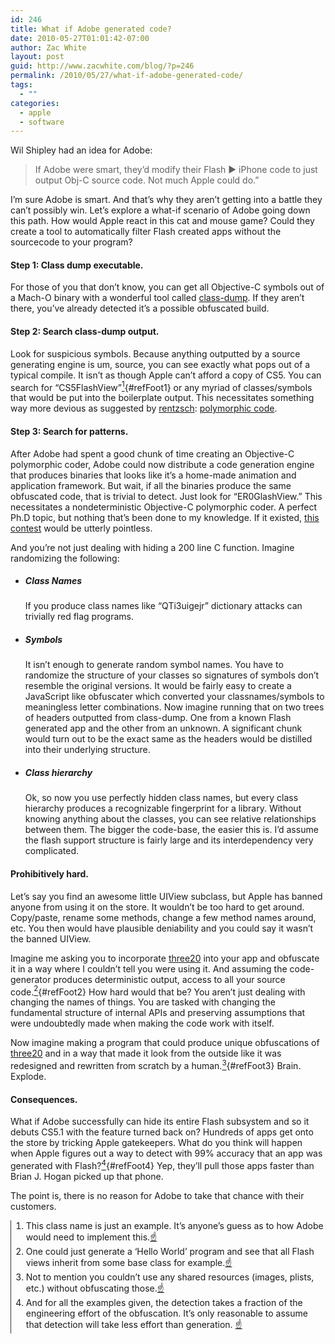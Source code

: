 ```yaml
---
id: 246
title: What if Adobe generated code?
date: 2010-05-27T01:01:42-07:00
author: Zac White
layout: post
guid: http://www.zacwhite.com/blog/?p=246
permalink: /2010/05/27/what-if-adobe-generated-code/
tags:
  - ""
categories:
  - apple
  - software
---
```

Wil Shipley had an idea for Adobe:

> If Adobe were smart, they’d modify their Flash &#x25B6; iPhone code to just output Obj-C source code. Not much Apple could do.&#8221;

I&#8217;m sure Adobe is smart. And that&#8217;s why they aren&#8217;t getting into a battle they can&#8217;t possibly win. Let&#8217;s explore a what-if scenario of Adobe going down this path. How would Apple react in this cat and mouse game? Could they create a tool to automatically filter Flash created apps without the sourcecode to your program? 

#### Step 1: Class dump executable.

For those of you that don&#8217;t know, you can get all Objective-C symbols out of a Mach-O binary with a wonderful tool called [class-dump](http://www.codethecode.com/projects/class-dump/). If they aren&#8217;t there, you&#8217;ve already detected it&#8217;s a possible obfuscated build. 

#### Step 2: Search class-dump output.

Look for suspicious symbols. Because anything outputted by a source generating engine is um, source, you can see exactly what pops out of a typical compile. It isn&#8217;t as though Apple can&#8217;t afford a copy of CS5. You can search for &#8220;CS5FlashView&#8221;[<sup>1</sup>](#foot1){#refFoot1} or any myriad of classes/symbols that would be put into the boilerplate output. This necessitates something way more devious as suggested by [rentzsch](http://twitter.com/rentzsch/status/14812033481): [polymorphic code](http://en.wikipedia.org/wiki/Polymorphic_code). 

#### Step 3: Search for patterns.

After Adobe had spent a good chunk of time creating an Objective-C polymorphic coder, Adobe could now distribute a code generation engine that produces binaries that looks like it&#8217;s a home-made animation and application framework. But wait, if all the binaries produce the same obfuscated code, that is trivial to detect. Just look for &#8220;ER0GlashView.&#8221; This necessitates a nondeterministic Objective-C polymorphic coder. A perfect Ph.D topic, but nothing that&#8217;s been done to my knowledge. If it existed, [this contest](http://www.ioccc.org/) would be utterly pointless. 

And you&#8217;re not just dealing with hiding a 200 line C function. Imagine randomizing the following:

  * ##### Class Names
    
    If you produce class names like &#8220;QTi3uigejr&#8221; dictionary attacks can trivially red flag programs.

  * ##### Symbols
    
    It isn&#8217;t enough to generate random symbol names. You have to randomize the structure of your classes so signatures of symbols don&#8217;t resemble the original versions. It would be fairly easy to create a JavaScript like obfuscater which converted your classnames/symbols to meaningless letter combinations. Now imagine running that on two trees of headers outputted from class-dump. One from a known Flash generated app and the other from an unknown. A significant chunk would turn out to be the exact same as the headers would be distilled into their underlying structure. 

  * ##### Class hierarchy
    
    Ok, so now you use perfectly hidden class names, but every class hierarchy produces a recognizable fingerprint for a library. Without knowing anything about the classes, you can see relative relationships between them. The bigger the code-base, the easier this is. I&#8217;d assume the flash support structure is fairly large and its interdependency very complicated. 

#### Prohibitively hard.</p> 

Let&#8217;s say you find an awesome little UIView subclass, but Apple has banned anyone from using it on the store. It wouldn&#8217;t be too hard to get around. Copy/paste, rename some methods, change a few method names around, etc. You then would have plausible deniability and you could say it wasn&#8217;t the banned UIView. 

Imagine me asking you to incorporate [three20](http://github.com/facebook/three20) into your app and obfuscate it in a way where I couldn&#8217;t tell you were using it. And assuming the code-generator produces deterministic output, access to all your source code.[<sup>2</sup>](#foot2){#refFoot2} How hard would that be? You aren&#8217;t just dealing with changing the names of things. You are tasked with changing the fundamental structure of internal APIs and preserving assumptions that were undoubtedly made when making the code work with itself. 

Now imagine making a program that could produce unique obfuscations of [three20](http://github.com/facebook/three20) and in a way that made it look from the outside like it was redesigned and rewritten from scratch by a human.[<sup>3</sup>](#foot3){#refFoot3} Brain. Explode.

#### Consequences.

What if Adobe successfully can hide its entire Flash subsystem and so it debuts CS5.1 with the feature turned back on? Hundreds of apps get onto the store by tricking Apple gatekeepers. What do you think will happen when Apple figures out a way to detect with 99% accuracy that an app was generated with Flash?[<sup>4</sup>](#foot4){#refFoot4} Yep, they&#8217;ll pull those apps faster than Brian J. Hogan picked up that phone. 

The point is, there is no reason for Adobe to take that chance with their customers.</p> 

<div style="border-left: 1px solid #353535">
  <ol>
    <li id="foot1">
      This class name is just an example. It&#8217;s anyone&#8217;s guess as to how Adobe would need to implement this.<a href="#refFoot1">&#x261D;</a> <li id="foot2">
        One could just generate a &#8216;Hello World&#8217; program and see that all Flash views inherit from some base class for example.<a href="#refFoot2">&#x261D;</a> <li id="foot3">
          Not to mention you couldn&#8217;t use any shared resources (images, plists, etc.) without obfuscating those.<a href="#refFoot3">&#x261D;</a> <li id="foot4">
            And for all the examples given, the detection takes a fraction of the engineering effort of the obfuscation. It&#8217;s only reasonable to assume that detection will take less effort than generation. <a href="#refFoot4">&#x261D;</a> </ol> </div>